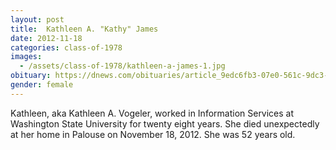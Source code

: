 ```yaml
---
layout: post
title:  Kathleen A. "Kathy" James
date: 2012-11-18
categories: class-of-1978
images:
  - /assets/class-of-1978/kathleen-a-james-1.jpg
obituary: https://dnews.com/obituaries/article_9edc6fb3-07e0-561c-9dc3-b37c5a4a22f7.html
gender: female
---
```

Kathleen, aka Kathleen A. Vogeler, worked in Information Services at Washington State University for twenty eight years. She died unexpectedly at her home in Palouse on November 18, 2012. She was 52 years old.
